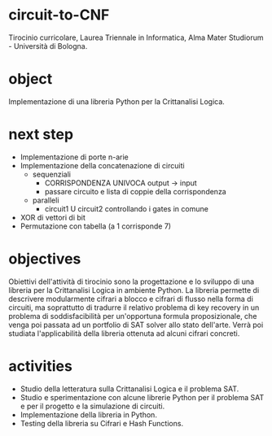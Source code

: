 # circuit-to-CNF
Tirocinio curricolare, Laurea Triennale in Informatica, Alma Mater Studiorum - Università di Bologna.

# object
Implementazione di una libreria Python per la Crittanalisi Logica.

# next step
+ Implementazione di porte n-arie
+ Implementazione della concatenazione di circuiti
  + sequenziali
    + CORRISPONDENZA UNIVOCA output -> input
    + passare circuito e lista di coppie della corrispondenza
  + paralleli
    + circuit1 U circuit2 controllando i gates in comune 
+ XOR di vettori di bit
+ Permutazione con tabella (a 1 corrisponde 7)

# objectives
Obiettivi dell'attività di tirocinio sono la progettazione e lo sviluppo di una libreria per la Crittanalisi Logica in ambiente Python. 
La libreria permette di descrivere modularmente cifrari a blocco e cifrari di flusso nella forma di circuiti, ma soprattutto di tradurre il relativo problema di key recovery in un problema di soddisfacibilità per un'opportuna formula proposizionale, che venga poi passata ad un portfolio di SAT solver allo stato dell'arte.
Verrà poi studiata l'applicabilità della libreria ottenuta ad alcuni cifrari concreti.

# activities
+ Studio della letteratura sulla Crittanalisi Logica e il problema SAT.
+ Studio e sperimentazione con alcune librerie Python per il problema SAT e per il progetto e la simulazione di circuiti.
+ Implementazione della libreria in Python.
+ Testing della libreria su Cifrari e Hash Functions.
